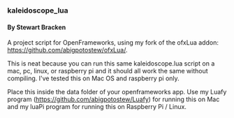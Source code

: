 ### kaleidoscope_lua
#### By Stewart Bracken

A project script for OpenFrameworks, using my fork of the ofxLua addon: https://github.com/abigpotostew/ofxLua/.

This is neat because you can run this same kaleidoscope.lua script on a mac, pc, linux, or raspberry pi and it should all work the same without compiling. I've tested this on Mac OS and raspberry pi only.

Place this inside the data folder of your openframeworks app. Use my Luafy program (https://github.com/abigpotostew/Luafy) for running this on Mac and my luaPi program for running this on Raspberry Pi / Linux.